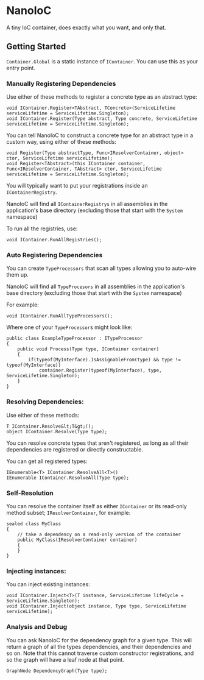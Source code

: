 # NanoIoC

A tiny IoC container, does exactly what you want, and only that.

## Getting Started

`Container.Global` is a static instance of `IContainer`. You can use this as your entry point.

### Manually Registering Dependencies

Use either of these methods to register a concrete type as an abstract type:

```
void IContainer.Register<TAbstract, TConcrete>(ServiceLifetime serviceLifetime = ServiceLifetime.Singleton);
void IContainer.Register(Type abstract, Type concrete, ServiceLifetime serviceLifetime = ServiceLifetime.Singleton);
```

You can tell NanoIoC to construct a concrete type for an abstract type in a custom way, using either of these methods:

```
void Register(Type abstractType, Func<IResolverContainer, object> ctor, ServiceLifetime serviceLifetime);
void Register<TAbstract>(this IContainer container, Func<IResolverContainer, TAbstract> ctor, ServiceLifetime serviceLifetime = ServiceLifetime.Singleton);
```

You will typically want to put your registrations inside an `IContainerRegistry`.

NanoIoC will find all `IContainerRegistrys` in all assemblies in the application's base directory (excluding those that start with the `System` namespace)

To run all the registries, use:

```
void IContainer.RunAllRegistries();
```

### Auto Registering Dependencies

You can create `TypeProcessors` that scan all types allowing you to auto-wire them up. 

NanoIoC will find all `TypeProcesors` in all assemblies in the application's base directory (excluding those that start with the `System` namespace)

For example:

```
void IContainer.RunAllTypeProcessors();
```

Where one of your `TypeProcessor`s might look like:
```
public class ExampleTypeProcessor : ITypeProcessor
{
	public void Process(Type type, IContainer container)
	{
		if(typeof(MyInterface).IsAssignableFrom(type) && type != typeof(MyInterface))
			container.Register(typeof(MyInterface), type, ServiceLifetime.Singleton);
	}
}
```


### Resolving Dependencies:

Use either of these methods:

```
T IContainer.Resolve&lt;T&gt;();
object IContainer.Resolve(Type type);
```

You can resolve concrete types that aren't registered, as long as all their dependencies are registered or directly constructable.

You can get all registered types:
```
IEnumerable<T> IContainer.ResolveAll<T>()
IEnumerable IContainer.ResolveAll(Type type);
```

### Self-Resolution

You can resolve the container itself as either `IContainer` or its read-only method subset; `IResolverContainer`, for example:

```
sealed class MyClass
{
	// take a dependency on a read-only version of the container
	public MyClass(IResolverContainer container)
	{
	}
}
```

### Injecting instances:

You can inject existing instances:

```
void IContainer.Inject<T>(T instance, ServiceLifetime lifeCycle = ServiceLifetime.Singleton);
void IContainer.Inject(object instance, Type type, ServiceLifetime serviceLifetime);
```

### Analysis and Debug

You can ask NanoIoC for the dependency graph for a given type. This will return a graph of all the types dependencies, and their dependencies and so on.
Note that this cannot traverse custom constructor registrations, and so the graph will have a leaf node at that point.

```
GraphNode DependencyGraph(Type type);
```